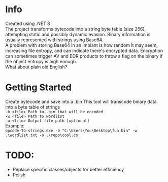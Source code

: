 # Info
Created using .NET 8  
The project transforms bytecode into a string byte table (size 256), attempting static and possibly dynamic evasion. Binary information is usually represented with strings using Base64.  
A problem with storing Base64 in an implant is how random it may seem, increasing file entropy, and can indicate there's encrypted data. 
Encryption can sometimes trigger AV and EDR products to throw a flag on the binary if the object entropy is high enough.  
What about plain old English?

# Getting Started
Create bytecode and save into a .bin
This tool will transcode binary data into a byte table of strings  
`-b <file> Path to .bin that will be encoded`  
`-w <file> Path to wordlist`  
`-o <file> Output file path [optional]`  
Example:  
`opcode-To-strings.exe -b "C:\Users\You\Desktop\fun.bin" -w .\wordlist.txt -o .\repo\cool.cs`  

# TODO:
- Replace specific classes/objects for better efficiency  
- Polish